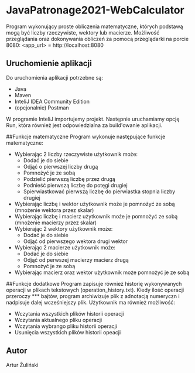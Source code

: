 # JavaPatronage2021-WebCalculator

Program wykonujący proste obliczenia matematyczne, których podstawą mogą być liczby rzeczywiste, wektory lub macierze.
Możliwość przeglądania oraz dokonywania obliczeń za pomocą przeglądarki na porcie 8080:
<app_url> = http://localhost:8080<br/>

## Uruchomienie aplikacji

Do uruchomienia aplikacji potrzebne są:
- Java
- Maven
- InteliJ IDEA Community Edition
- (opcjonalnie) Postman

W programie InteliJ importujemy projekt. Następnie uruchamiamy opcję Run, która również jest odpowiedzialna za build'owanie aplikacji.

##Funkcje matematyczne
Program wykonuje następujące funkcje matematyczne:
- Wybierając 2 liczby rzeczywiste użytkownik może:
    -   Dodać je do siebie
    -   Odjąć o pierwszej liczby drugą
    -   Pomnożyć je ze sobą
    -   Podzielić pierwszą liczbę przez drugą
    -   Podnieść pierwszą liczbę do potęgi drugiej
    -   Spierwiastkować pierwszą liczbę do pierwiastka stopnia liczby drugiej
- Wybierając liczbę i wektor użytkownik może je pomnożyć ze sobą (mnożenie wektora przez skalar)
- Wybierając liczbę i macierz użytkownik może je pomnożyć ze sobą (mnożenie macierzy przez skalar)
- Wybierając 2 wektory użytkownik może:
    -   Dodać je do siebie
    -   Odjąć od pierwszego wektora drugi wektor
- Wybierając 2 macierze użytkownik może:
    -   Dodać je do siebie
    -   Odjąć od perwszej macierzy macierz drugą
    -   Pomnożyć je ze sobą      
- Wybierając macierz oraz wektor użytkownik może pomnożyć je ze sobą

##Funkcje dodatkowe
Program zapisuje również historię wykonywanych operacji w plikach tekstowych (operation_history.txt).
Kiedy ilość operacji przeroczy *** bajtów, program archiwizuje plik z adnotacją numeryczn i nadpisuje dalej wcześniejszy plik.
Użytkownik ma również możliwość:
- Wczytania wszystkich plików historii operacji
- Wczytania aktualnego pliku operacji
- Wczytania wybrango pliku historii operacji
- Usunięcia wszystkich plików historii opeacji

## Autor
Artur Żuliński